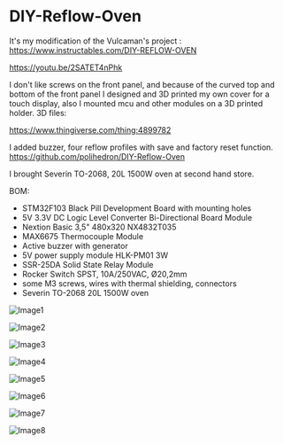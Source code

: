 # DIY-Reflow-Oven

It's my modification of the Vulcaman's project :
https://www.instructables.com/DIY-REFLOW-OVEN

https://youtu.be/2SATET4nPhk

I don't like screws on the front panel, and because of the curved top and bottom of the front panel I designed and 3D printed my own cover for a touch display, also I mounted mcu and other modules on a 3D printed holder.
3D files:

https://www.thingiverse.com/thing:4899782

I added buzzer, four reflow profiles with save and factory reset function.
https://github.com/polihedron/DIY-Reflow-Oven

I brought Severin TO-2068, 20L 1500W oven at second hand store.

BOM:
<ul>
<li>STM32F103 Black Pill Development Board with mounting holes</li>
<li>5V 3.3V DC Logic Level Converter Bi-Directional Board Module</li>
<li>Nextion Basic 3,5" 480x320 NX4832T035</li>
<li>MAX6675 Thermocouple Module</li>
<li>Active buzzer with generator</li>
<li>5V power supply module HLK-PM01 3W</li>
<li>SSR-25DA Solid State Relay Module</li>
<li>Rocker Switch SPST, 10A/250VAC, Ø20,2mm</li>
<li>some M3 screws, wires with thermal shielding, connectors</li>
<li>Severin TO-2068 20L 1500W oven</li>
</ul>


![Image1](https://github.com/polihedron/DIY-Reflow-Oven/blob/main/images/IMG_20210629_135015.jpg)

![Image2](https://github.com/polihedron/DIY-Reflow-Oven/blob/main/images/IMG_20210703_115956.jpg)

![Image3](https://github.com/polihedron/DIY-Reflow-Oven/blob/main/images/IMG_20210701_135515.jpg)

![Image4](https://github.com/polihedron/DIY-Reflow-Oven/blob/main/images/IMG_20210701_135546.jpg)

![Image5](https://github.com/polihedron/DIY-Reflow-Oven/blob/main/images/IMG_20210704_104110.jpg)

![Image6](https://github.com/polihedron/DIY-Reflow-Oven/blob/main/images/IMG_20210703_115839.jpg)

![Image7](https://github.com/polihedron/DIY-Reflow-Oven/blob/main/images/IMG_20210703_115900.jpg)

![Image8](https://github.com/polihedron/DIY-Reflow-Oven/blob/main/images/FLIR0053.jpg)

